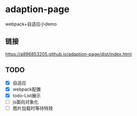 # adaption-page
webpack+自适应小demo
## 链接

https://a896853205.github.io/adaption-page/dist/index.html
## TODO

* [x] 自适应
* [x] webpack配置
* [x] todo-List展示
* [ ] js面向对象化
* [ ] 图片加载时等待特效
